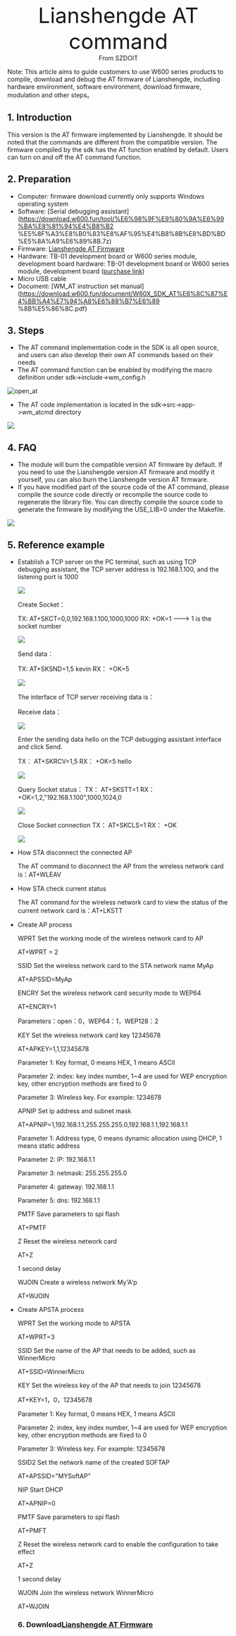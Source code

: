 <center><font size=10> Lianshengde AT command </center></font>
<center> From SZDOIT</center>


Note: This article aims to guide customers to use W600 series products to compile, download and debug the AT firmware of Lianshengde, including hardware environment, software environment, download firmware, modulation and other steps。

## 1. Introduction

This version is the AT firmware implemented by Lianshengde. It should be noted that the commands are different from the compatible version. The firmware compiled by the sdk has the AT function enabled by default. Users can turn on and off the AT command function.

## 2. Preparation

- Computer: firmware download currently only supports Windows operating system
- Software: [Serial debugging assistant](https://download.w600.fun/tool/%E6%98%9F%E9%80%9A%E6%99%BA%E8%81%94%E4%B8%B2 %E5%8F%A3%E8%B0%83%E8%AF%95%E4%B8%8B%E8%BD%BD%E5%8A%A9%E6%89%8B.7z)
- Firmware: [Lianshengde AT Firmware](https://download.w600.fun/firmware/at.fls)
- Hardware: TB-01 development board or W600 series module, development board hardware: TB-01 development board or W600 series module, development board ([purchase link](http://shop.thingsturn.com))
- Micro USB cable
- Document: [WM_AT instruction set manual](https://download.w600.fun/document/W60X_SDK_AT%E6%8C%87%E4%BB%A4%E7%94%A8%E6%88%B7%E6%89 %8B%E5%86%8C.pdf)

## 3. Steps

- The AT command implementation code in the SDK is all open source, and users can also develop their own AT commands based on their needs
- The AT command function can be enabled by modifying the macro definition under sdk->include->wm_config.h

![open_at](open_at.png)

- The AT code implementation is located in the sdk->src->app->wm_atcmd directory

![](wm_atcmd.png)



## 4. FAQ

- The module will burn the compatible version AT firmware by default. If you need to use the Lianshengde version AT firmware and modify it yourself, you can also burn the Lianshengde version AT firmware.
- If you have modified part of the source code of the AT command, please compile the source code directly or recompile the source code to regenerate the library file. You can directly compile the source code to generate the firmware by modifying the USE_LIB=0 under the Makefile.

![](build_at.png)



## 5. Reference example

- Establish a TCP server on the PC terminal, such as using TCP debugging assistant, the TCP server address is 192.168.1.100, and the listening port is 1000

  ![](socket0.png)

  Create Socket： 

  TX: AT+SKCT=0,0,192.168.1.100,1000,1000
  RX: +OK=1 ---> 1 is the socket number

  ![](socket1.png)

  Send data： 

  TX: AT+SKSND=1,5
  kevin
  RX： +OK=5 

  ![](socket2.png)

  The interface of TCP server receiving data is： 

  Receive data： 

  ![](socket4.png)

  Enter the sending data hello on the TCP debugging assistant interface and click Send. 

  TX： AT+SKRCV=1,5
  RX： +OK=5
  hello 

  ![](socket5.png)

  Query Socket status：
  TX： AT+SKSTT=1
  RX： +OK=1,2,"192.168.1.100",1000,1024,0 

  ![](socket6.png)

  Close Socket connection
  TX： AT+SKCLS=1
  RX： +OK  

  ![](socket7.png)

   

- How STA disconnect the connected AP

  The AT command to disconnect the AP from the wireless network card is：AT+WLEAV

  

- How STA check current status

  The AT command for the wireless network card to view the status of the current network card is：AT+LKSTT

  

- Create AP process

  WPRT	Set the working mode of the wireless network card to AP

  AT+WPRT = 2

  SSID	Set the wireless network card to the STA network name MyAp

  AT+APSSID=MyAp

  ENCRY	Set the wireless network card security mode to WEP64

  AT+ENCRY=1

  Parameters：open：0，WEP64：1，WEP128：2

  KEY		Set the wireless network card key 12345678

  AT+APKEY=1,1,12345678

  Parameter 1: Key format, 0 means HEX, 1 means ASCII

  Parameter 2: index: key index number, 1~4 are used for WEP encryption key, other encryption methods are fixed to 0

  Parameter 3: Wireless key. For example: 1234678

  APNIP		Set ip address and subnet mask

  AT+APNIP=1,192.168.1.1,255.255.255.0,192.168.1.1,192.168.1.1

  Parameter 1: Address type, 0 means dynamic allocation using DHCP, 1 means static address

  Parameter 2: IP: 192.168.1.1

  Parameter 3: netmask: 255.255.255.0

  Parameter 4: gateway: 192.168.1.1

  Parameter 5: dns: 192.168.1.1

  PMTF	Save parameters to spi flash

  AT+PMTF

  Z		Reset the wireless network card

  AT+Z

  1 second delay

  WJOIN	Create a wireless network My'A'p

  AT+WJOIN

  

- Create APSTA process

  WPRT	Set the working mode to APSTA

  AT+WPRT=3

  SSID	Set the name of the AP that needs to be added, such as WinnerMicro

  AT+SSID=WinnerMicro

  KEY		Set the wireless key of the AP that needs to join 12345678

  AT+KEY=1，0，12345678

  Parameter 1: Key format, 0 means HEX, 1 means ASCII

  Parameter 2: index, key index number, 1~4 are used for WEP encryption key, other encryption methods are fixed to 0

  Parameter 3: Wireless key. For example: 12345678

  SSID2	Set the network name of the created SOFTAP

  AT+APSSID="MYSoftAP"

  NIP		Start DHCP

  AT+APNIP=0

  PMTF	Save parameters to spi flash

  AT+PMFT

  Z		Reset the wireless network card to enable the configuration to take effect

  AT+Z

  1 second delay

  WJOIN	Join the wireless network WinnerMicro

  AT+WJOIN

  

  

  ### 6. Download[Lianshengde AT Firmware](https://download.w600.fun/firmware/at.fls)

  

